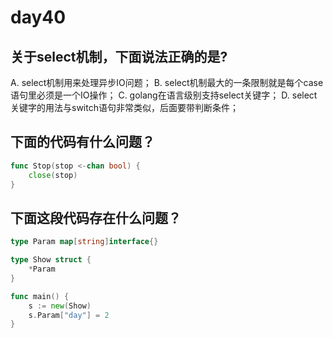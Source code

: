 # day40

## 关于select机制，下面说法正确的是?​

A. select机制用来处理异步IO问题；
B. select机制最大的一条限制就是每个case语句里必须是一个IO操作；
C. golang在语言级别支持select关键字；
D. select关键字的用法与switch语句非常类似，后面要带判断条件；

## 下面的代码有什么问题？​

```go
func Stop(stop <-chan bool) {
    close(stop)
}
```

## 下面这段代码存在什么问题？​

```go
type Param map[string]interface{}

type Show struct {
    *Param
}

func main() {
    s := new(Show)
    s.Param["day"] = 2
}
```
